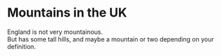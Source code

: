 Mountains in the UK   
===================   
England is not very mountainous.   
But has some tall hills, and maybe a mountain or two depending on your definition.

